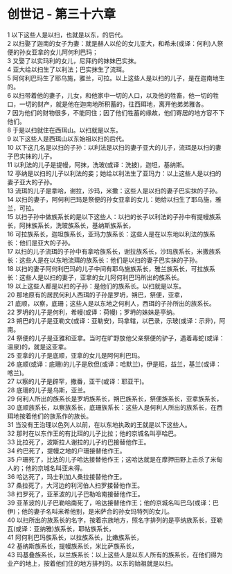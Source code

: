 # 创世记 - 第三十六章
  
 1 以下这些人是以扫，也就是以东，的后代。  
 2 以扫娶了迦南的女子为妻：就是赫人以伦的女儿亚大，和希未(或译：何利)人祭便的孙女亚拿的女儿阿何利巴玛；  
 3 又娶了以实玛利的女儿，尼拜约的妹妹巴实抹。  
 4 亚大给以扫生了以利法；巴实抹生了流珥。  
 5 阿何利巴玛生了耶乌施，雅兰，可拉。以上这些人是以扫的儿子，是在迦南地生的。  
 6 以扫带着他的妻子，儿女，和他家中一切的人口，以及他的牲畜，他一切的牲口，一切的财产，就是他在迦南地所积蓄的，往西珥地，离开他弟弟雅各。  
 7 因为他们的财物很多，不能同住；因了他们牲蓄的缘故，他们寄居的地方容不下他们。  
 8 于是以扫就住在西珥山。以扫就是以东。  
 9 以下这些人是西珥山以东始祖以扫的后代。  
 10 以下这几名是以扫的子孙：以利法是以扫的妻子亚大的儿子，流珥是以扫的妻子巴实抹的儿子。  
 11 以利法的儿子是提幔，阿抹，洗玻(或译：洗披)，迦坦，基纳斯。  
 12 亭纳是以扫的儿子以利法的妾；她给以利法生了亚玛力：以上这些人是以扫的妻子亚大的子孙。  
 13 流珥的儿子是拿哈，谢拉，沙玛，米撒：这些人是以扫的妻子巴实抹的子孙。  
 14 以扫的妻子，阿何利巴玛是祭便的孙女亚拿的女儿：她给以扫生了耶乌施，雅兰，可拉。  
 15 以扫子孙中做族系长的是以下这些人：以扫的长子以利法的子孙中有提幔族系长，阿抹族系长，洗玻族系长，基纳斯族系长，  
 16 可拉族系长，迦坦族系长，亚玛力族系长：这些人是在以东地以利法的族系长：他们是亚大的子孙。  
 17 以扫的儿子流珥的子孙中有拿哈族系长，谢拉族系长，沙玛族系长，米撒族系长：这些人是在以东地流珥的族系长：他们是以扫的妻子巴实抹的子孙。  
 18 以扫的妻子阿何利巴玛的儿子中间有耶乌施族系长，雅兰族系长，可拉族系长：这些人是以扫的妻子，亚拿的女儿阿何利巴玛所出的族系长。  
 19 以上这些人都是以扫的子孙：是他们的族系长。以扫就是以东。  
 20 那地原有的居民何利人西珥的子孙是罗坍，朔巴，祭便，亚拿，  
 21 底顺，以察，底珊；这些人是以东地之何利人，西珥的子孙所出的族系长。  
 22 罗坍的儿子是何利，希幔(或译：荷幔)；罗坍的妹妹是亭纳。  
 23 朔巴的儿子是亚勒文(或译：亚勒安)，玛拿辖，以巴录，示玻(或译：示非)，阿南。  
 24 祭便的儿子是亚雅和亚拿。当时在旷野放他父亲祭便的驴子，遇着毒蛇(或译：温泉)的，就是这亚拿。  
 25 亚拿的儿子是底顺，亚拿的女儿是阿何利巴玛。  
 26 底顺(或译：底珊)的儿子是欣但(或译：哈默兰)，伊是班，益兰，基兰(或译：喀兰)。  
 27 以察的儿子是辟罕，撒番，亚干(或译：耶亚干)。  
 28 底珊的儿子是乌斯，亚兰。  
 29 何利人所出的族系长是罗坍族系长，朔巴族系长，祭便族系长，亚拿族系长，  
 30 底顺族系长，以察族系长，底珊族系长：这些人是何利人所出的族系长，在西珥地按着他们的族系作的族长。  
 31 当没有王治理以色列人以前，在以东地执政的王就是以下这些人。  
 32 那时在以东作王的有比珥的儿子比拉；他的京城名叫亭哈巴。  
 33 比拉死了，波斯拉人谢拉的儿子约巴接替他作王。  
 34 约巴死了，提幔之地的户珊接替他作王。  
 35 户珊死了，比达的儿子哈达接替他作王；这哈达就是在摩押田野上击杀了米甸人的；他的京城名叫亚未得。  
 36 哈达死了，玛士利加人桑拉接替他作王。  
 37 桑拉死了，大河边的利河伯人扫罗接替他作王。  
 38 扫罗死了，亚革波的儿子巴勒哈南接替他作王。  
 39 亚革波的儿子巴勒哈南死了，哈达接替他作王；他的京城名叫巴乌(或译：巴伊)；他的妻子名叫米希他别，是米萨合的孙女玛特列的女儿。  
 40 以扫所出的族系长的名字，按着宗族地方，照名字排列的是亭纳族系长，亚勒瓦(或译：亚纳雅)族系长，耶帖族系长，  
 41 阿何利巴玛族系长，以拉族系长，比嫩族系长，  
 42 基纳斯族系长，提幔族系长，米比萨族系长，  
 43 玛基叠族系长，以兰族系长：以上这些人是以东人所有的族系长，在他们得为业产的地上，按着他们住的地方排列的。以东的始祖就是以扫。